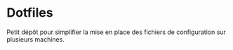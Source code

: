 # Dotfiles

Petit dépôt pour simplifier la mise en place des fichiers de configuration sur plusieurs machines.
